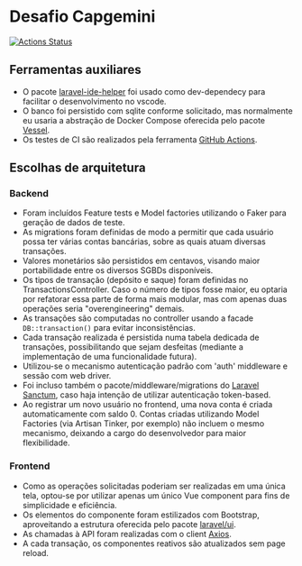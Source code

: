 # Desafio Capgemini
[![Actions Status](https://github.com/flayshon/capgemini-api/workflows/build/badge.svg)](https://github.com/flayshon/capgemini/actions)

## Ferramentas auxiliares
* O pacote [laravel-ide-helper](https://github.com/barryvdh/laravel-ide-helper) foi usado como dev-dependecy para facilitar o desenvolvimento no vscode.
* O banco foi persistido com sqlite conforme solicitado, mas normalmente eu usaria a abstração de Docker Compose oferecida pelo pacote [Vessel](https://vessel.shippingdocker.com/).
* Os testes de CI são realizados pela ferramenta [GitHub Actions](https://github.com/features/actions).

## Escolhas de arquitetura

### Backend

* Foram incluídos Feature tests e Model factories utilizando o Faker para geração de dados de teste.
* As migrations foram definidas de modo a permitir que cada usuário possa ter várias contas bancárias, sobre as quais atuam diversas transações.
* Valores monetários são persistidos em centavos, visando maior portabilidade entre os diversos SGBDs disponíveis.
* Os tipos de transação (depósito e saque) foram definidas no TransactionsController. Caso o número de tipos fosse maior, eu optaria por refatorar essa parte de forma mais modular, mas com apenas duas operações seria "overengineering" demais.
* As transações são computadas no controller usando a facade `DB::transaction()` para evitar inconsistências.
* Cada transação realizada é persistida numa tabela dedicada de transações, possibilitando que sejam desfeitas (mediante a implementação de uma funcionalidade futura).
* Utilizou-se o mecanismo autenticação padrão com 'auth' middleware e sessão com web driver.
* Foi incluso também o pacote/middleware/migrations do [Laravel Sanctum](https://laravel.com/docs/7.x/sanctum), caso haja intenção de utilizar autenticação token-based.
* Ao registrar um novo usuário no frontend, uma nova conta é criada automaticamente com saldo 0. Contas criadas utilizando Model Factories (via Artisan Tinker, por exemplo) não incluem o mesmo mecanismo, deixando a cargo do desenvolvedor para maior flexibilidade.

### Frontend

* Como as operações solicitadas poderiam ser realizadas em uma única tela, optou-se por utilizar apenas um único Vue component para fins de simplicidade e eficiência.
* Os elementos do componente foram estilizados com Bootstrap, aproveitando a estrutura oferecida pelo pacote [laravel/ui](https://github.com/laravel/ui).
* As chamadas à API foram realizadas com o client [Axios](https://github.com/axios/axios).
* A cada transação, os componentes reativos são atualizados sem page reload.
